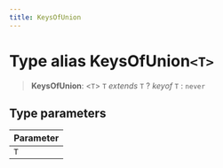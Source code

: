 ```yaml
---
title: KeysOfUnion
---
```


# Type alias KeysOfUnion`<T>`

> **KeysOfUnion**: <`T`> `T` *extends* `T` ? *keyof* `T` : `never`

## Type parameters

| Parameter |
| :------ |
| `T` |
